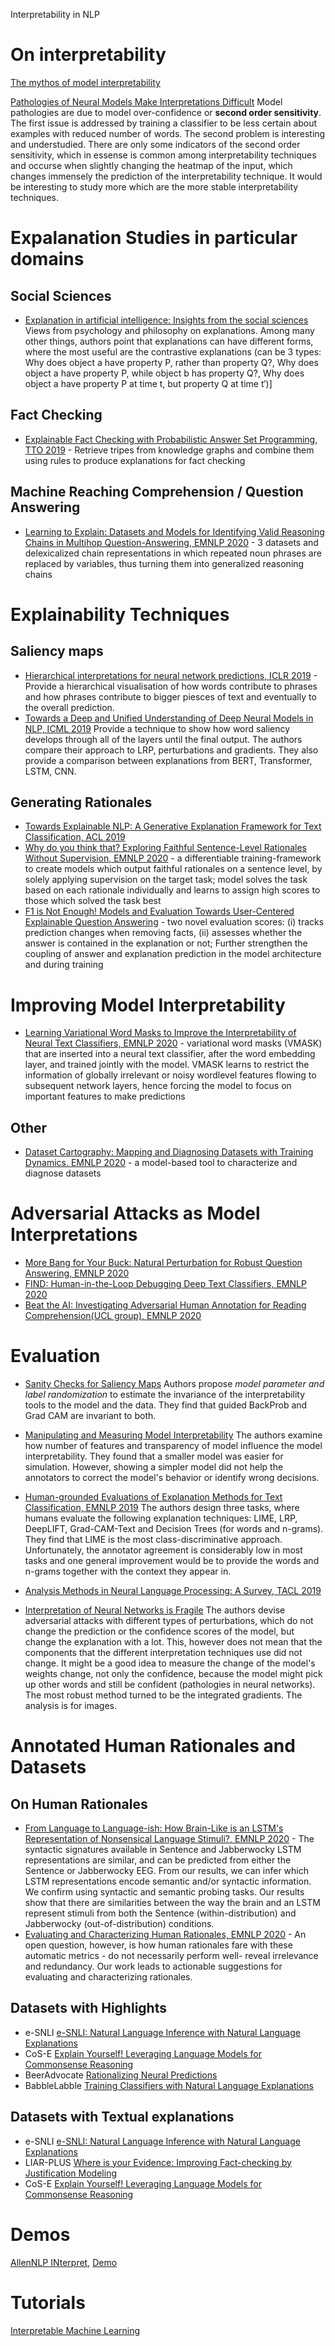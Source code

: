 Interpretability in NLP

# On interpretability
[The mythos of model interpretability](https://arxiv.org/pdf/1606.03490.pdf)

[Pathologies of Neural Models Make Interpretations Difficult](https://arxiv.org/pdf/1804.07781.pdf)
Model pathologies are due to model over-confidence or **second order sensitivity**. The first issue is addressed by training a classifier to be less certain about examples with reduced number of words. The second problem is interesting and understudied. There are only some indicators of the second order sensitivity, which in essense is common among interpretability techniques and occurse when slightly changing the heatmap of the input, which changes immensely the prediction of the interpretability technique. It would be interesting to study more which are the more stable interpretability techniques.

# Expalanation Studies in particular domains
## Social Sciences
* [Explanation in artificial intelligence: Insights from the social sciences](https://www.sciencedirect.com/science/article/pii/S0004370218305988?casa_token=WLyrfIWttxIAAAAA:kD_vnn8GYC76FXodoKLPqTZP8N3BP9VR9BSnYv5uybq3N3_WpdXRiUxJ2EvnF02FKgT7S37o0P8) Views from psychology and philosophy on explanations. Among many other things, authors point that explanations can have different forms, where the most useful are the contrastive explanations (can be 3 types: Why does object a have property P, rather than property Q?, Why does object a have property P, while object b has property Q?, Why does object a have property P at time t, but property Q at time t′)]

## Fact Checking
* [Explainable Fact Checking with Probabilistic Answer Set Programming, TTO 2019](https://truthandtrustonline.files.wordpress.com/2019/09/paper_15.pdf) - Retrieve tripes from knowledge graphs and combine them using rules to produce explanations for fact checking

## Machine Reaching Comprehension / Question Answering
* [Learning to Explain: Datasets and Models for Identifying Valid Reasoning Chains in Multihop Question-Answering, EMNLP 2020](https://arxiv.org/abs/2010.03274) - 3 datasets and delexicalized chain representations in which repeated noun phrases are replaced by variables, thus turning them into generalized reasoning chains

# Explainability Techniques

## Saliency maps
* [Hierarchical interpretations for neural network predictions, ICLR 2019](https://openreview.net/forum?id=SkEqro0ctQ) - Provide a hierarchical visualisation of how words contribute to phrases and how phrases contribute to bigger piesces of text and eventually to the overall prediction.
* [Towards a Deep and Unified Understanding of Deep Neural Models in NLP, ICML 2019](https://www.microsoft.com/en-us/research/uploads/prod/2019/05/camera_paper_with_supp_3.pdf) Provide a technique to show how word saliency develops through all of the layers until the final output. The authors compare their approach to LRP, perturbations and gradients. They also provide a comparison between explanations from BERT, Transformer, LSTM, CNN.

## Generating Rationales 
* [Towards Explainable NLP: A Generative Explanation Framework for Text Classification, ACL 2019](https://arxiv.org/pdf/1811.00196.pdf)
* [Why do you think that? Exploring Faithful Sentence-Level Rationales Without Supervision, EMNLP 2020](https://arxiv.org/pdf/2010.03384.pdf ) - a differentiable training-framework to create models which output faithful rationales on a sentence level, by solely applying supervision on the target task; model solves the task based on each rationale individually and learns to assign high scores to those which solved the task best
* [F1 is Not Enough! Models and Evaluation Towards User-Centered Explainable Question Answering](https://arxiv.org/pdf/2010.06283.pdf) - two novel evaluation scores: (i) tracks prediction changes when removing facts, (ii) assesses whether the answer is contained in the explanation or not; Further strengthen the coupling of answer and explanation prediction in the model architecture and during training

# Improving Model Interpretability
* [Learning Variational Word Masks to Improve the Interpretability of Neural Text Classifiers, EMNLP 2020](https://arxiv.org/pdf/2010.00667.pdf)  - variational word masks (VMASK) that are inserted into a neural text classifier, after the word embedding layer, and trained jointly with the model. VMASK learns to restrict the information of globally irrelevant or noisy wordlevel features flowing to subsequent network layers, hence forcing the model to focus on important features to make predictions

## Other
* [Dataset Cartography: Mapping and Diagnosing Datasets with Training Dynamics. EMNLP 2020](https://arxiv.org/abs/2009.10795) - a model-based tool to characterize and diagnose datasets

# Adversarial Attacks as Model Interpretations
* [More Bang for Your Buck: Natural Perturbation for Robust Question Answering, EMNLP 2020](https://arxiv.org/abs/2004.04849)
* [FIND: Human-in-the-Loop Debugging Deep Text Classifiers, EMNLP 2020](https://arxiv.org/abs/2010.04987)
* [Beat the AI: Investigating Adversarial Human Annotation for Reading Comprehension(UCL group), EMNLP 2020](https://arxiv.org/pdf/2002.00293.pdf)

# Evaluation
* [Sanity Checks for Saliency Maps](https://arxiv.org/pdf/1810.03292.pdf) Authors propose *model parameter and label randomization* to estimate the invariance of the interpretability tools to the model and the data. They find that guided BackProb and Grad CAM are invariant to both.

* [Manipulating and Measuring Model Interpretability](https://arxiv.org/pdf/1811.00196.pdf) The authors examine how number of features and transparency of model influence the model interpretability. They found that a smaller model was easier for simulation. However, showing a simpler model did not help the annotators to correct the model's behavior or identify wrong decisions. 

* [Human-grounded Evaluations of Explanation Methods for Text Classification, EMNLP 2019](https://arxiv.org/pdf/1908.11355.pdf) The authors  design three tasks, where humans evaluate the following explanation techniques: LIME, LRP, DeepLIFT, Grad-CAM-Text and Decision Trees (for words and n-grams). They find that LIME is the most class-discriminative approach. Unfortunately, the annotator agreement is considerably low in most tasks and one general improvement would be to provide the words and n-grams together with the context they appear in. 

* [Analysis Methods in Neural Language Processing: A Survey, TACL 2019](https://arxiv.org/pdf/1812.08951.pdf)

* [Interpretation of Neural Networks is Fragile](https://arxiv.org/pdf/1710.10547.pdf)
The authors devise adversarial attacks with different types of perturbations, which do not change the prediction or the confidence scores of the model, but change the explanation with a lot. This, however does not mean that the components that the different interpretation techniques use did not change. It might be a good idea to measure the change of the model's weights change, not only the confidence, because the model might pick up other words and still be confident (pathologies in neural networks). The most robust method turned to be the integrated gradients. The analysis is for images.


# Annotated Human Rationales and Datasets
## On Human Rationales
* [From Language to Language-ish: How Brain-Like is an LSTM's Representation of Nonsensical Language Stimuli?, EMNLP 2020](https://arxiv.org/pdf/2010.07435.pdf) - The syntactic signatures available in Sentence and Jabberwocky LSTM representations are similar, and can be predicted from either the Sentence or Jabberwocky EEG. From our results, we can infer which LSTM representations encode semantic and/or syntactic information. We confirm using syntactic and semantic probing tasks. Our results show that there are similarities between the way the brain and an LSTM represent stimuli from both the Sentence (within-distribution) and Jabberwocky (out-of-distribution) conditions.
* [Evaluating and Characterizing Human Rationales, EMNLP 2020](https://arxiv.org/pdf/2010.04736.pdf) - An open question, however, is how human rationales fare with these automatic metrics - do not necessarily perform well- reveal irrelevance and redundancy. Our work leads to actionable suggestions for evaluating and characterizing rationales. 

## Datasets with Highlights
* e-SNLI [e-SNLI: Natural Language Inference with Natural Language Explanations](https://arxiv.org/pdf/1812.01193.pdf)
* CoS-E [Explain Yourself! Leveraging Language Models for Commonsense Reasoning](https://arxiv.org/pdf/1906.02361.pdf)
* BeerAdvocate [Rationalizing Neural Predictions](https://arxiv.org/pdf/1606.04155.pdf)
* BabbleLabble [Training Classifiers with Natural Language Explanations](https://arxiv.org/pdf/1805.03818.pdf)

## Datasets with Textual explanations
* e-SNLI [e-SNLI: Natural Language Inference with Natural Language Explanations](https://arxiv.org/pdf/1812.01193.pdf)
* LIAR-PLUS [Where is your Evidence: Improving Fact-checking by Justification Modeling](https://www.aclweb.org/anthology/W18-5513.pdf)
* CoS-E [Explain Yourself! Leveraging Language Models for Commonsense Reasoning](https://arxiv.org/pdf/1906.02361.pdf)

# Demos
[AllenNLP INterpret](https://allennlp.org/interpret), [Demo](https://demo.allennlp.org/reading-comprehension)

# Tutorials
[Interpretable Machine Learning](https://christophm.github.io/interpretable-ml-book/)

